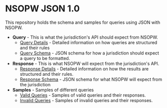 # NSOPW JSON 1.0 
This repository holds the schema and samples for queries using JSON with NSOPW. 

- **Query** - This is what the jurisdiction's API should expect from NSOPW.
  - [Query Details](QueryDetails.md) - Detailed information on how queries are structured and their rules
  - [Query Schema](schema/query.schema.json) - JSON schema for how a jurisdiction should expect a query to be formatted. 
- **Response** - This is what NSOPW will expect from the jurisdiction's API.
  - [Response Details](ResponseDetails.md) - Detailed information on how the results are structured and their rules.
  - [Response Schema](schema/response.schema.json) - JSON schema for what NSOPW will expect from the jurisdiction
- **Samples** - Samples of different queries
  - [Valid Queries](samples/valid/README.md) - Samples of valid queries and their responses.
  - [Invalid Queries](samples/invalid/README.md) - Samples of invalid queries and their responses.
